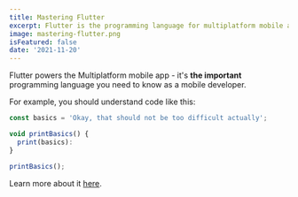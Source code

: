 ```yaml
---
title: Mastering Flutter
excerpt: Flutter is the programming language for multiplatform mobile app development. You probably don't know it well enough!
image: mastering-flutter.png
isFeatured: false
date: '2021-11-20'
---
```


Flutter powers the Multiplatform mobile app - it's **the important** programming language you need to know as a mobile developer.

For example, you should understand code like this:

```js
const basics = 'Okay, that should not be too difficult actually';

void printBasics() {
  print(basics):
}

printBasics();
```

Learn more about it [here](https://academind.com).
